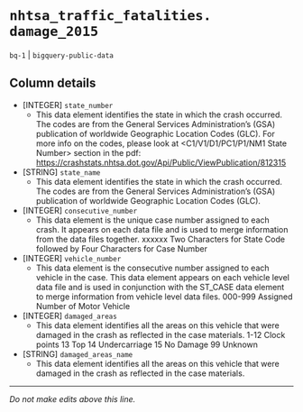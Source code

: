 # `nhtsa_traffic_fatalities. damage_2015`
`bq-1` | `bigquery-public-data`

## Column details
* [INTEGER]   `state_number`
  - This data element identifies the state in which the crash occurred. The codes are from the General Services Administration’s (GSA) publication of worldwide Geographic Location Codes (GLC). For more info on the codes, please look at <C1/V1/D1/PC1/P1/NM1 State Number> section in the pdf: https://crashstats.nhtsa.dot.gov/Api/Public/ViewPublication/812315
* [STRING]    `state_name`
  - This data element identifies the state in which the crash occurred. The codes are from the General Services Administration’s (GSA) publication of worldwide Geographic Location Codes (GLC).
* [INTEGER]   `consecutive_number`
  - This data element is the unique case number assigned to each crash. It appears on each data file and is used to merge information from the data files together. xxxxxx Two Characters for State Code followed by Four Characters for Case Number
* [INTEGER]   `vehicle_number`
  - This data element is the consecutive number assigned to each vehicle in the case. This data element appears on each vehicle level data file and is used in conjunction with the ST_CASE data element to merge information from vehicle level data files. 000-999 Assigned Number of Motor Vehicle
* [INTEGER]   `damaged_areas`
  - This data element identifies all the areas on this vehicle that were damaged in the crash as reflected in the case materials. 1-12 Clock points 13 Top 14 Undercarriage 15 No Damage 99 Unknown
* [STRING]    `damaged_areas_name`
  - This data element identifies all the areas on this vehicle that were damaged in the crash as reflected in the case materials.

-------------------------------------------------------------------------------
*Do not make edits above this line.*
